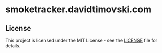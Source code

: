 # smoketracker.davidtimovski.com

## License

This project is licensed under the MIT License - see the [LICENSE](LICENSE) file for details.